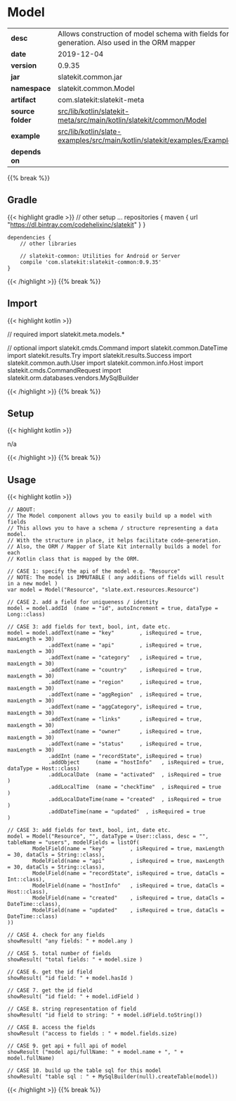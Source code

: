 
# Model

<table class="table table-striped table-bordered">
  <tbody>
    <tr>
      <td><strong>desc</strong></td>
      <td>Allows construction of model schema with fields for code-generation. Also used in the ORM mapper</td>
    </tr>
    <tr>
      <td><strong>date</strong></td>
      <td>2019-12-04</td>
    </tr>
    <tr>
      <td><strong>version</strong></td>
      <td>0.9.35</td>
    </tr>
    <tr>
      <td><strong>jar</strong></td>
      <td>slatekit.common.jar</td>
    </tr>
    <tr>
      <td><strong>namespace</strong></td>
      <td>slatekit.common.Model</td>
    </tr>
    <tr>
      <td><strong>artifact</strong></td>
      <td>com.slatekit:slatekit-meta</td>
    </tr>
    <tr>
      <td><strong>source folder</strong></td>
      <td><a href="https://github.com/slatekit/slatekit/tree/master/src/lib/kotlin/slatekit-meta/src/main/kotlin/slatekit/common/Model" class="url-ch">src/lib/kotlin/slatekit-meta/src/main/kotlin/slatekit/common/Model</a></td>
    </tr>
    <tr>
      <td><strong>example</strong></td>
      <td><a href="https://github.com/slatekit/slatekit/tree/master/src/lib/kotlin/slatekit-examples/src/main/kotlin/slatekit/examples/Example_Model.kt" class="url-ch">src/lib/kotlin/slate-examples/src/main/kotlin/slatekit/examples/Example_Model.kt</a></td>
    </tr>
    <tr>
      <td><strong>depends on</strong></td>
      <td></td>
    </tr>
  </tbody>
</table>
{{% break %}}

## Gradle
{{< highlight gradle >}}
    // other setup ...
    repositories {
        maven { url  "https://dl.bintray.com/codehelixinc/slatekit" }
    }

    dependencies {
        // other libraries

        // slatekit-common: Utilities for Android or Server
        compile 'com.slatekit:slatekit-common:0.9.35'
    }

{{< /highlight >}}
{{% break %}}

## Import
{{< highlight kotlin >}}


// required 
import slatekit.meta.models.*


// optional 
import slatekit.cmds.Command
import slatekit.common.DateTime
import slatekit.results.Try
import slatekit.results.Success
import slatekit.common.auth.User
import slatekit.common.info.Host
import slatekit.cmds.CommandRequest
import slatekit.orm.databases.vendors.MySqlBuilder




{{< /highlight >}}
{{% break %}}

## Setup
{{< highlight kotlin >}}


n/a


{{< /highlight >}}
{{% break %}}

## Usage
{{< highlight kotlin >}}


    // ABOUT:
    // The Model component allows you to easily build up a model with fields
    // This allows you to have a schema / structure representing a data model.
    // With the structure in place, it helps facilitate code-generation.
    // Also, the ORM / Mapper of Slate Kit internally builds a model for each
    // Kotlin class that is mapped by the ORM.

    // CASE 1: specify the api of the model e.g. "Resource"
    // NOTE: The model is IMMUTABLE ( any additions of fields will result in a new model )
    var model = Model("Resource", "slate.ext.resources.Resource")

    // CASE 2. add a field for uniqueness / identity
    model = model.addId  (name = "id", autoIncrement = true, dataType = Long::class)

    // CASE 3: add fields for text, bool, int, date etc.
    model = model.addText(name = "key"        , isRequired = true, maxLength = 30)
                 .addText(name = "api"        , isRequired = true, maxLength = 30)
                 .addText(name = "category"   , isRequired = true, maxLength = 30)
                 .addText(name = "country"    , isRequired = true, maxLength = 30)
                 .addText(name = "region"     , isRequired = true, maxLength = 30)
                 .addText(name = "aggRegion"  , isRequired = true, maxLength = 30)
                 .addText(name = "aggCategory", isRequired = true, maxLength = 30)
                 .addText(name = "links"      , isRequired = true, maxLength = 30)
                 .addText(name = "owner"      , isRequired = true, maxLength = 30)
                 .addText(name = "status"     , isRequired = true, maxLength = 30)
                 .addInt (name = "recordState", isRequired = true)
                 .addObject     (name = "hostInfo"   , isRequired = true, dataType = Host::class)
                 .addLocalDate  (name = "activated"  , isRequired = true                )
                 .addLocalTime  (name = "checkTime"  , isRequired = true                )
                 .addLocalDateTime(name = "created"  , isRequired = true                )
                 .addDateTime(name = "updated"  , isRequired = true                )

    // CASE 3: add fields for text, bool, int, date etc.
    model = Model("Resource", "", dataType = User::class, desc = "", tableName = "users", modelFields = listOf(
            ModelField(name = "key"        , isRequired = true, maxLength = 30, dataCls = String::class),
            ModelField(name = "api"        , isRequired = true, maxLength = 30, dataCls = String::class),
            ModelField(name = "recordState", isRequired = true, dataCls = Int::class),
            ModelField(name = "hostInfo"   , isRequired = true, dataCls = Host::class),
            ModelField(name = "created"    , isRequired = true, dataCls = DateTime::class),
            ModelField(name = "updated"    , isRequired = true, dataCls = DateTime::class)
    ))

    // CASE 4. check for any fields
    showResult( "any fields: " + model.any )

    // CASE 5. total number of fields
    showResult( "total fields: " + model.size )

    // CASE 6. get the id field
    showResult( "id field: " + model.hasId )

    // CASE 7. get the id field
    showResult( "id field: " + model.idField )

    // CASE 8. string representation of field
    showResult( "id field to string: " + model.idField.toString())

    // CASE 8. access the fields
    showResult ("access to fields : " + model.fields.size)

    // CASE 9. get api + full api of model
    showResult ("model api/fullName: " + model.name + ", " + model.fullName)

    // CASE 10. build up the table sql for this model
    showResult( "table sql : " + MySqlBuilder(null).createTable(model))
    

{{< /highlight >}}
{{% break %}}

